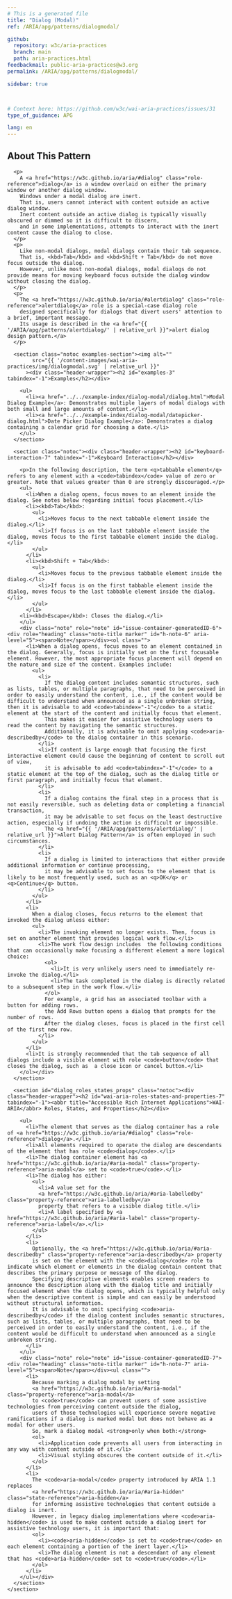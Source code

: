 ```yaml
---
# This is a generated file
title: "Dialog (Modal)"
ref: /ARIA/apg/patterns/dialogmodal/

github:
  repository: w3c/aria-practices
  branch: main
  path: aria-practices.html
feedbackmail: public-aria-practices@w3.org
permalink: /ARIA/apg/patterns/dialogmodal/

sidebar: true



# Context here: https://github.com/w3c/wai-aria-practices/issues/31
type_of_guidance: APG

lang: en
---
```



<link 
  rel="stylesheet"
  href="{{ '/content-assets/wai-aria-practices/styles.css' | relative_url }}"
>
<!-- Code highlighting styles -->
<link 
  rel="stylesheet"
  href="{{ '/ARIA/apg/example-index/css/github.css' | relative_url }}"
>

<script>
const addBodyClass = "pattern-page";
const enableSidebar = true;
if (addBodyClass) document.body.classList.add(addBodyClass);
if (enableSidebar) document.body.classList.add('has-sidebar');
</script>
    

<script>
    const parentPages = ['patterns', 'practices', 'example-index'];
    const parentIndexPage = window.location.pathname.includes('.html') ? 'example-index' : window.location.pathname.match('([^/]+)/([^/]+)/$')[1];
    const parentHref = 'a[href*="' + parentIndexPage + '"]'
    if (parentPages.includes(parentIndexPage)) {
      document.querySelector(parentHref).classList.add('active');
    }
  </script>
<div>
<section class="widget" id="dialog_modal"><h2 id="about-this-pattern" tabindex="-1">About This Pattern</h2><div class="header-wrapper"></div>
      
      <p>
        A <a href="https://w3c.github.io/aria/#dialog" class="role-reference">dialog</a> is a window overlaid on either the primary window or another dialog window.
        Windows under a modal dialog are inert.
        That is, users cannot interact with content outside an active dialog window.
        Inert content outside an active dialog is typically visually obscured or dimmed so it is difficult to discern,
        and in some implementations, attempts to interact with the inert content cause the dialog to close.
      </p>
      <p>
        Like non-modal dialogs, modal dialogs contain their tab sequence.
        That is, <kbd>Tab</kbd> and <kbd>Shift + Tab</kbd> do not move focus outside the dialog.
        However, unlike most non-modal dialogs, modal dialogs do not provide means for moving keyboard focus outside the dialog window without closing the dialog.
      </p>
      <p>
        The <a href="https://w3c.github.io/aria/#alertdialog" class="role-reference">alertdialog</a> role is a special-case dialog role
        designed specifically for dialogs that divert users' attention to a brief, important message.
        Its usage is described in the <a href="{{ '/ARIA/apg/patterns/alertdialog/' | relative_url }}">alert dialog design pattern.</a>
      </p>

      <section class="notoc examples-section"><img alt="" 
            src="{{ '/content-images/wai-aria-practices/img/dialogmodal.svg' | relative_url }}"
          ><div class="header-wrapper"><h2 id="examples-3" tabindex="-1">Examples</h2></div>
        
        <ul>
          <li><a href="../../example-index/dialog-modal/dialog.html">Modal Dialog Example</a>: Demonstrates multiple layers of modal dialogs with both small and large amounts of content.</li>
          <li><a href="../../example-index/dialog-modal/datepicker-dialog.html">Date Picker Dialog Example</a>: Demonstrates a dialog containing a calendar grid for choosing a date.</li>
        </ul>
      </section>

      <section class="notoc"><div class="header-wrapper"><h2 id="keyboard-interaction-7" tabindex="-1">Keyboard Interaction</h2></div>
        
        <p>In the following description, the term <q>tabbable element</q> refers to any element with a <code>tabindex</code> value of zero or greater. Note that values greater than 0 are strongly discouraged.</p>
        <ul>
          <li>When a dialog opens, focus moves to an element inside the dialog. See notes below regarding initial focus placement.</li>
          <li><kbd>Tab</kbd>:
            <ul>
              <li>Moves focus to the next tabbable element inside the dialog.</li>
              <li>If focus is on the last tabbable element inside the dialog, moves focus to the first tabbable element inside the dialog. </li>
            </ul>
          </li>
          <li><kbd>Shift + Tab</kbd>:
            <ul>
              <li>Moves focus to the previous tabbable element inside the dialog.</li>
              <li>If focus is on the first tabbable element inside the dialog, moves focus to the last tabbable element inside the dialog.</li>
            </ul>
          </li>
        <li><kbd>Escape</kbd>: Closes the dialog.</li>
        </ul>
        <div class="note" role="note" id="issue-container-generatedID-6"><div role="heading" class="note-title marker" id="h-note-6" aria-level="5"><span>Note</span></div><ol class="">
          <li>When a dialog opens, focus moves to an element contained in the dialog. Generally, focus is initially set on the first focusable element. However, the most appropriate focus placement will depend on the nature and size of the content. Examples include:
            <ul>
              <li>
                If the dialog content includes semantic structures, such as lists, tables, or multiple paragraphs, that need to be perceived in order to easily understand the content, i.e., if the content would be difficult to understand when announced as a single unbroken string, then it is advisable to add <code>tabindex="-1"</code> to a static element at the start of the content and initially focus that element.
                This makes it easier for assistive technology users to read the content by navigating the semantic structures.
                Additionally, it is advisable to omit applying <code>aria-describedby</code> to the dialog container in this scenario.
              </li>
              <li>If content is large enough that focusing the first interactive element could cause the beginning of content to scroll out of view,
                it is advisable to add <code>tabindex="-1"</code> to a static element at the top of the dialog, such as the dialog title or first paragraph, and initially focus that element.
              </li>
              <li>
                If a dialog contains the final step in a process that is not easily reversible, such as deleting data or completing a financial transaction,
                it may be advisable to set focus on the least destructive action, especially if undoing the action is difficult or impossible.
                The <a href="{{ '/ARIA/apg/patterns/alertdialog/' | relative_url }}">Alert Dialog Pattern</a> is often employed in such circumstances.
              </li>
              <li>
                If a dialog is limited to interactions that either provide additional information or continue processing,
                it may be advisable to set focus to the element that is likely to be most frequently used, such as an <q>OK</q> or <q>Continue</q> button.
              </li>
            </ul>
          </li>
          <li>
            When a dialog closes, focus returns to the element that invoked the dialog unless either:
            <ul>
              <li>The invoking element no longer exists. Then, focus is set on another element that provides logical work flow.</li>
              <li>The work flow design includes  the following conditions that can occasionally make focusing a different element a more logical choice:
                <ol>
                  <li>It is very unlikely users need to immediately re-invoke the dialog.</li>
                  <li>The task completed in the dialog is directly related to a subsequent step in the work flow.</li>
                </ol>
                For example, a grid has an associated toolbar with a button for adding rows.
                the Add Rows button opens a dialog that prompts for the number of rows.
                After the dialog closes, focus is placed in the first cell of the first new row.
              </li>
            </ul>
          </li>
          <li>It is strongly recommended that the tab sequence of all dialogs include a visible element with role <code>button</code> that closes the dialog, such as  a close icon or cancel button.</li>
        </ol></div>
      </section>

      <section id="dialog_roles_states_props" class="notoc"><div class="header-wrapper"><h2 id="wai-aria-roles-states-and-properties-7" tabindex="-1"><abbr title="Accessible Rich Internet Applications">WAI-ARIA</abbr> Roles, States, and Properties</h2></div>
        
        <ul>
          <li>The element that serves as the dialog container has a role of <a href="https://w3c.github.io/aria/#dialog" class="role-reference">dialog</a>.</li>
          <li>All elements required to operate the dialog are descendants of the element that has role <code>dialog</code>.</li>
          <li>The dialog container element has <a href="https://w3c.github.io/aria/#aria-modal" class="property-reference">aria-modal</a> set to <code>true</code>.</li>
          <li>The dialog has either:
            <ul>
              <li>A value set for the
              <a href="https://w3c.github.io/aria/#aria-labelledby" class="property-reference">aria-labelledby</a>
              property that refers to a visible dialog title.</li>
              <li>A label specified by <a href="https://w3c.github.io/aria/#aria-label" class="property-reference">aria-label</a>.</li>
            </ul>
          </li>
          <li>
            Optionally, the <a href="https://w3c.github.io/aria/#aria-describedby" class="property-reference">aria-describedby</a> property
            is set on the element with the <code>dialog</code> role to indicate which element or elements in the dialog contain content that describes the primary purpose or message of the dialog.
            Specifying descriptive elements enables screen readers to announce the description along with the dialog title and initially focused element when the dialog opens, which is typically helpful only when the descriptive content is simple and can easily be understood without structural information.
            It is advisable to omit specifying <code>aria-describedby</code> if the dialog content includes semantic structures, such as lists, tables, or multiple paragraphs, that need to be perceived in order to easily understand the content, i.e., if the content would be difficult to understand when announced as a single unbroken string.
          </li>
        </ul>
        <div class="note" role="note" id="issue-container-generatedID-7"><div role="heading" class="note-title marker" id="h-note-7" aria-level="5"><span>Note</span></div><ul class="">
          <li>
            Because marking a dialog modal by setting
            <a href="https://w3c.github.io/aria/#aria-modal" class="property-reference">aria-modal</a>
            to <code>true</code> can prevent users of some assistive technologies from perceiving content outside the dialog,
            users of those technologies will experience severe negative ramifications if a dialog is marked modal but does not behave as a modal for other users.
            So, mark a dialog modal <strong>only when both:</strong>
            <ol>
              <li>Application code prevents all users from interacting in any way with content outside of it.</li>
              <li>Visual styling obscures the content outside of it.</li>
            </ol>
          </li>
          <li>
            The <code>aria-modal</code> property introduced by ARIA 1.1 replaces
            <a href="https://w3c.github.io/aria/#aria-hidden" class="state-reference">aria-hidden</a>
            for informing assistive technologies that content outside a dialog is inert.
            However, in legacy dialog implementations where <code>aria-hidden</code> is used to make content outside a dialog inert for assistive technology users, it is important that:
            <ol>
              <li><code>aria-hidden</code> is set to <code>true</code> on each element containing a portion of the inert layer.</li>
              <li>The dialog element is not a descendant of any element that has <code>aria-hidden</code> set to <code>true</code>.</li>
            </ol>
          </li>
        </ul></div>
      </section>
    </section>
</div>
<script 
  src="{{ '/ARIA/apg/example-index/js/jumpto.js' | relative_url }}"
></script>
